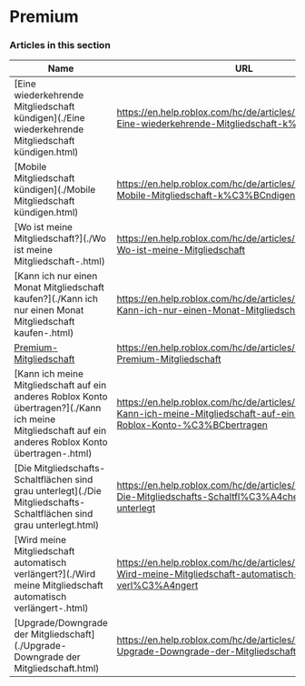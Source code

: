 # Premium  
### Articles in this section
Name|URL
-|-
[Eine wiederkehrende Mitgliedschaft kündigen](./Eine wiederkehrende Mitgliedschaft kündigen.html) |https://en.help.roblox.com/hc/de/articles/203312540-Eine-wiederkehrende-Mitgliedschaft-k%C3%BCndigen
[Mobile Mitgliedschaft kündigen](./Mobile Mitgliedschaft kündigen.html) |https://en.help.roblox.com/hc/de/articles/360029312472-Mobile-Mitgliedschaft-k%C3%BCndigen
[Wo ist meine Mitgliedschaft?](./Wo ist meine Mitgliedschaft-.html) |https://en.help.roblox.com/hc/de/articles/360029482412-Wo-ist-meine-Mitgliedschaft
[Kann ich nur einen Monat Mitgliedschaft kaufen?](./Kann ich nur einen Monat Mitgliedschaft kaufen-.html) |https://en.help.roblox.com/hc/de/articles/203312780-Kann-ich-nur-einen-Monat-Mitgliedschaft-kaufen
[Premium-Mitgliedschaft](./Premium-Mitgliedschaft.html) |https://en.help.roblox.com/hc/de/articles/360024256251-Premium-Mitgliedschaft
[Kann ich meine Mitgliedschaft auf ein anderes Roblox Konto übertragen?](./Kann ich meine Mitgliedschaft auf ein anderes Roblox Konto übertragen-.html) |https://en.help.roblox.com/hc/de/articles/203312640-Kann-ich-meine-Mitgliedschaft-auf-ein-anderes-Roblox-Konto-%C3%BCbertragen
[Die Mitgliedschafts-Schaltflächen sind grau unterlegt](./Die Mitgliedschafts-Schaltflächen sind grau unterlegt.html) |https://en.help.roblox.com/hc/de/articles/203312690-Die-Mitgliedschafts-Schaltfl%C3%A4chen-sind-grau-unterlegt
[Wird meine Mitgliedschaft automatisch verlängert?](./Wird meine Mitgliedschaft automatisch verlängert-.html) |https://en.help.roblox.com/hc/de/articles/203312630-Wird-meine-Mitgliedschaft-automatisch-verl%C3%A4ngert
[Upgrade/Downgrade der Mitgliedschaft](./Upgrade-Downgrade der Mitgliedschaft.html) |https://en.help.roblox.com/hc/de/articles/203312750-Upgrade-Downgrade-der-Mitgliedschaft